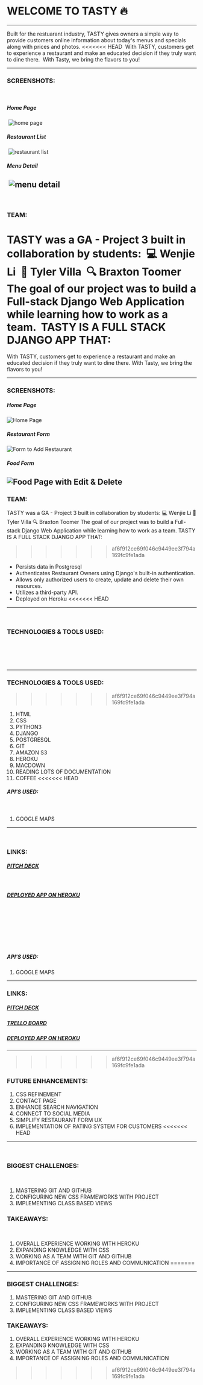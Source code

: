 # WELCOME TO TASTY 🔥
---
Built for the restuarant industry, TASTY gives owners a simple way to provide customers online information about today's menus and specials along with prices and photos.
<<<<<<< HEAD
​
With TASTY, customers get to experience a restaurant and make an educated decision if they truly want to dine there.
​
With Tasty, we bring the flavors to you!  
___
### SCREENSHOTS:
​
##### Home Page
​
![home page](https://i.imgur.com/QAE7ger.png)
​
##### Restaurant List
​
![restaurant list](https://i.imgur.com/GicnRZg.png)
​
##### Menu Detail
​
![menu detail](https://i.imgur.com/q3CnpYn.png)
​
---
​
### TEAM:
​
TASTY was a GA - Project 3 built in collaboration by students:
​
			💻	Wenjie Li
​
			🎨	Tyler Villa
​
			🔍	Braxton Toomer
​
The goal of our project was to build a Full-stack Django Web Application while learning how to work as a team.
​
TASTY IS A FULL STACK DJANGO APP THAT:
​
=======
With TASTY, customers get to experience a restaurant and make an educated decision if they truly want to dine there.
With Tasty, we bring the flavors to you!  
___
### SCREENSHOTS:
##### Home Page
![Home Page](https://i.imgur.com/uWiSupf.png)
##### Restaurant Form
![Form to Add Restaurant](https://i.imgur.com/VtGyLa3.png)
##### Food Form
![Food Page with Edit & Delete](https://i.imgur.com/3pp6l4x.png)
---
### TEAM:
TASTY was a GA - Project 3 built in collaboration by students:
            💻    Wenjie Li
            🎨    Tyler Villa
            🔍    Braxton Toomer
The goal of our project was to build a Full-stack Django Web Application while learning how to work as a team.
TASTY IS A FULL STACK DJANGO APP THAT:
>>>>>>> af6f912ce69f046c9449ee3f794a169fc9fe1ada
* Persists data in Postgresql
* Authenticates Restaurant Owners using Django's built-in authentication.
* Allows only authorized users to create, update and delete their own resources.
* Utilizes a third-party API.
* Deployed on Heroku
<<<<<<< HEAD
​
---
​
### TECHNOLOGIES & TOOLS USED:
​
=======
---
### TECHNOLOGIES & TOOLS USED:
>>>>>>> af6f912ce69f046c9449ee3f794a169fc9fe1ada
1. HTML
2. CSS
3. PYTHON3
4. DJANGO
5. POSTGRESQL
6. GIT
7. AMAZON S3
8. HEROKU
9. MACDOWN
10. READING LOTS OF DOCUMENTATION
10. COFFEE
<<<<<<< HEAD
​
##### API'S USED:
​
1. GOOGLE MAPS
​
---
​
### LINKS:
##### [PITCH DECK](https://create.piktochart.com/output/40798764-tasty)
​
##### [DEPLOYED APP ON HEROKU](http://menunav.herokuapp.com/)
​
---
​
=======
##### API'S USED:
1. GOOGLE MAPS
---
### LINKS:
##### [PITCH DECK](https://create.piktochart.com/output/40798764-tasty)
##### [TRELLO BOARD](https://trello.com/b/PjRlStrU/project3)
##### [DEPLOYED APP ON HEROKU](http://menunav.herokuapp.com/)
---
>>>>>>> af6f912ce69f046c9449ee3f794a169fc9fe1ada
### FUTURE ENHANCEMENTS:
1. CSS REFINEMENT
2. CONTACT PAGE
3. ENHANCE SEARCH NAVIGATION
4. CONNECT TO SOCIAL MEDIA
5. SIMPLIFY RESTAURANT FORM UX
6. IMPLEMENTATION OF RATING SYSTEM FOR CUSTOMERS
<<<<<<< HEAD
​
---
​
### BIGGEST CHALLENGES:
​
1. MASTERING GIT AND GITHUB
2. CONFIGURING NEW CSS FRAMEWORKS WITH PROJECT
3. IMPLEMENTING CLASS BASED VIEWS 
​
### TAKEAWAYS:
​
1. OVERALL EXPERIENCE WORKING WITH HEROKU
2. EXPANDING KNOWLEDGE WITH CSS
3. WORKING AS A TEAM WITH GIT AND GITHUB
4. IMPORTANCE OF ASSIGNING ROLES AND COMMUNICATION
=======
---
### BIGGEST CHALLENGES:
1. MASTERING GIT AND GITHUB
2. CONFIGURING NEW CSS FRAMEWORKS WITH PROJECT
3. IMPLEMENTING CLASS BASED VIEWS 
### TAKEAWAYS:
1. OVERALL EXPERIENCE WORKING WITH HEROKU
2. EXPANDING KNOWLEDGE WITH CSS
3. WORKING AS A TEAM WITH GIT AND GITHUB
4. IMPORTANCE OF ASSIGNING ROLES AND COMMUNICATION
>>>>>>> af6f912ce69f046c9449ee3f794a169fc9fe1ada
